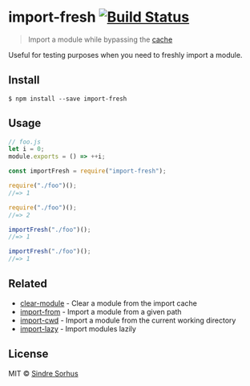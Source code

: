 # import-fresh [![Build Status](https://travis-ci.org/sindresorhus/import-fresh.svg?branch=master)](https://travis-ci.org/sindresorhus/import-fresh)

> Import a module while bypassing the [cache](https://nodejs.org/api/modules.html#modules_caching)

Useful for testing purposes when you need to freshly import a module.

## Install

```
$ npm install --save import-fresh
```

## Usage

```js
// foo.js
let i = 0;
module.exports = () => ++i;
```

```js
const importFresh = require("import-fresh");

require("./foo")();
//=> 1

require("./foo")();
//=> 2

importFresh("./foo")();
//=> 1

importFresh("./foo")();
//=> 1
```

## Related

- [clear-module](https://github.com/sindresorhus/clear-module) - Clear a module from the import cache
- [import-from](https://github.com/sindresorhus/import-from) - Import a module from a given path
- [import-cwd](https://github.com/sindresorhus/import-cwd) - Import a module from the current working directory
- [import-lazy](https://github.com/sindresorhus/import-lazy) - Import modules lazily

## License

MIT © [Sindre Sorhus](https://sindresorhus.com)
